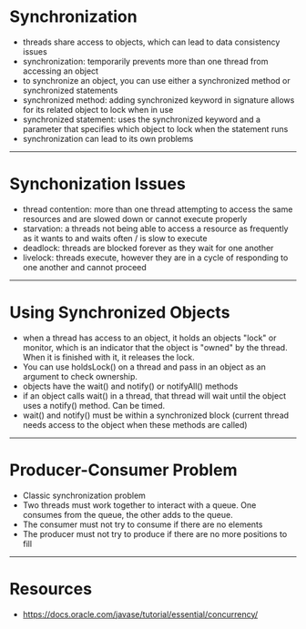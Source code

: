 # Synchronization
- threads share access to objects, which can lead to data consistency issues
- synchronization: temporarily prevents more than one thread from accessing an object
- to synchronize an object, you can use either a synchronized method or synchronized statements
- synchronized method: adding synchronized keyword in signature allows for its related object to lock when in use
- synchronized statement: uses the synchronized keyword and a parameter that specifies which object to lock when the statement runs
- synchronization can lead to its own problems

---

# Synchonization Issues
- thread contention: more than one thread attempting to access the same resources and are slowed down or cannot execute properly
- starvation: a threads not being able to access a resource as frequently as it wants to and waits often / is slow to execute
- deadlock: threads are blocked forever as they wait for one another
- livelock: threads execute, however they are in a cycle of responding to one another and cannot proceed

---

# Using Synchronized Objects
- when a thread has access to an object, it holds an objects "lock" or monitor, which is an indicator that the object is "owned" by the thread. When it is finished with it, it releases the lock. 
- You can use holdsLock() on a thread and pass in an object as an argument to check ownership.
- objects have the wait() and notify() or notifyAll() methods
- if an object calls wait() in a thread, that thread will wait until the object uses a notify() method. Can be timed.
- wait() and notify() must be within a synchronized block (current thread needs access to the object when these methods are called)

---

# Producer-Consumer Problem
- Classic synchronization problem
- Two threads must work together to interact with a queue. One consumes from the queue, the other adds to the queue. 
- The consumer must not try to consume if there are no elements
- The producer must not try to produce if there are no more positions to fill
--- 

# Resources
- https://docs.oracle.com/javase/tutorial/essential/concurrency/